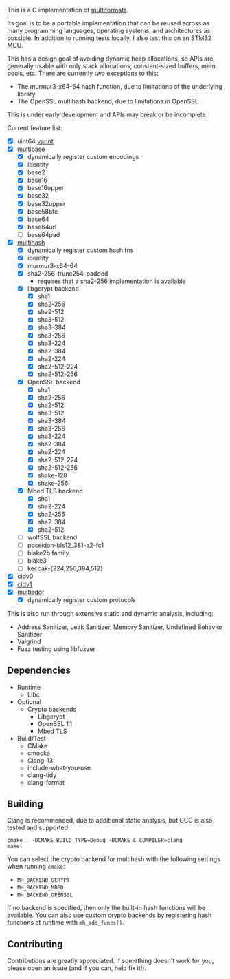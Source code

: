 This is a C implementation of [multiformats](https://github.com/multiformats/multiformats).

Its goal is to be a portable implementation that can be reused across as many programming languages, operating systems, and architectures as possible. In addition to running tests locally, I also test this on an STM32 MCU.

This has a design goal of avoiding dynamic heap allocations, so APIs are generally usable with only stack allocations, constant-sized buffers, mem pools, etc. There are currently two exceptions to this: 
* The murmur3-x64-64 hash function, due to limitations of the underlying library
* The OpenSSL multihash backend, due to limitations in OpenSSL

This is under early development and APIs may break or be incomplete.

Current feature list:

* [x] uint64 [varint](https://github.com/multiformats/unsigned-varint)
* [x] [multibase](https://github.com/multiformats/multibase)
  * [x] dynamically register custom encodings
  * [x] identity
  * [x] base2
  * [x] base16
  * [x] base16upper
  * [x] base32
  * [x] base32upper
  * [x] base58btc
  * [x] base64
  * [x] base64url
  * [ ] base64pad
* [x] [multihash](https://github.com/multiformats/multihash)
  * [x] dynamically register custom hash fns
  * [x] identity
  * [x] murmur3-x64-64
  * [x] sha2-256-trunc254-padded
	* requires that a sha2-256 implementation is available
  * [x] libgcrypt backend
	* [x] sha1
	* [x] sha2-256
	* [x] sha2-512
	* [x] sha3-512
	* [x] sha3-384
	* [x] sha3-256
	* [x] sha3-224
	* [x] sha2-384
	* [x] sha2-224
	* [x] sha2-512-224
	* [x] sha2-512-256
  * [x] OpenSSL backend
  	* [x] sha1
	* [x] sha2-256
	* [x] sha2-512
	* [x] sha3-512
	* [x] sha3-384
	* [x] sha3-256
	* [x] sha3-224
	* [x] sha2-384
	* [x] sha2-224
	* [x] sha2-512-224
	* [x] sha2-512-256
    * [x] shake-128
    * [x] shake-256
  * [x] Mbed TLS backend
	* [x] sha1
	* [x] sha2-224
	* [x] sha2-256
	* [x] sha2-384
	* [x] sha2-512
  * [ ] wolfSSL backend
  * [ ] poseidon-bls12_381-a2-fc1
  * [ ] blake2b family
  * [ ] blake3
  * [ ] keccak-{224,256,384,512}
* [x] [cidv0](https://github.com/multiformats/cid#cidv0)
* [x] [cidv1](https://github.com/multiformats/cid#cidv1)
* [x] [multiaddr](https://github.com/multiformats/multiaddr)
  * [x] dynamically register custom protocols

This is also run through extensive static and dynamic analysis, including:

* Address Sanitizer, Leak Sanitizer, Memory Sanitizer, Undefined Behavior Sanitizer
* Valgrind
* Fuzz testing using libfuzzer

## Dependencies
- Runtime
  - Libc
- Optional
  - Crypto backends
	- Libgcrypt
	- OpenSSL 1.1
	- Mbed TLS
- Build/Test
  - CMake
  - cmocka
  - Clang-13
  - include-what-you-use
  - clang-tidy
  - clang-format

## Building
Clang is recommended, due to additional static analysis, but GCC is also tested and supported.

```
cmake . -DCMAKE_BUILD_TYPE=Debug -DCMAKE_C_COMPILER=clang
make
```

You can select the crypto backend for multihash with the following settings when running `cmake`:

- `MH_BACKEND_GCRYPT`
- `MH_BACKEND_MBED`
- `MH_BACKEND_OPENSSL`

If no backend is specified, then only the built-in hash functions will be available. You can also use custom crypto backends by registering hash functions at runtime with `mh_add_funcs()`.

## Contributing
Contributions are greatly appreciated. If something doesn't work for you, please open an issue (and if you can, help fix it!).
